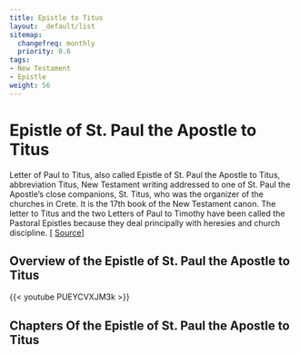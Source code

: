 ```yaml
---
title: Epistle to Titus
layout: _default/list
sitemap:
  changefreq: monthly
  priority: 0.6
tags:
- New Testament
- Epistle
weight: 56
---
```

# Epistle of St. Paul the Apostle to Titus

Letter of Paul to Titus, also called Epistle of St. Paul the Apostle to Titus, abbreviation Titus, New Testament writing addressed to one of St. Paul the Apostle’s close companions, St. Titus, who was the organizer of the churches in Crete. It is the 17th book of the New Testament canon. The letter to Titus and the two Letters of Paul to Timothy have been called the Pastoral Epistles because they deal principally with heresies and church discipline. [ [Source](https://www.britannica.com/topic/The-Letter-of-Paul-to-Titus)]

## Overview of the Epistle of St. Paul the Apostle to Titus
{{< youtube PUEYCVXJM3k >}}

## Chapters Of the Epistle of St. Paul the Apostle to Titus


